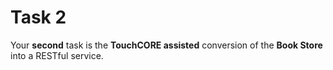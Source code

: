 # Task 2
Your **second** task is the **TouchCORE assisted** conversion of the **Book Store** into a RESTful service.

